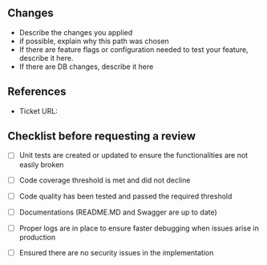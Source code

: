## Changes

* Describe the changes you applied
* if possible, explain why this path was chosen
* If there are feature flags or configuration needed to test your feature, describe it here.
* If there are DB changes, describe it here

## References

* Ticket URL:

## Checklist before requesting a review

- [ ] Unit tests are created or updated to ensure the functionalities are not easily broken
- [ ] Code coverage threshold is met and did not decline
- [ ] Code quality has been tested and passed the required threshold
- [ ] Documentations (README.MD and Swagger are up to date)
- [ ] Proper logs are in place to ensure faster debugging when issues arise in production
- [ ] Ensured there are no security issues in the implementation

